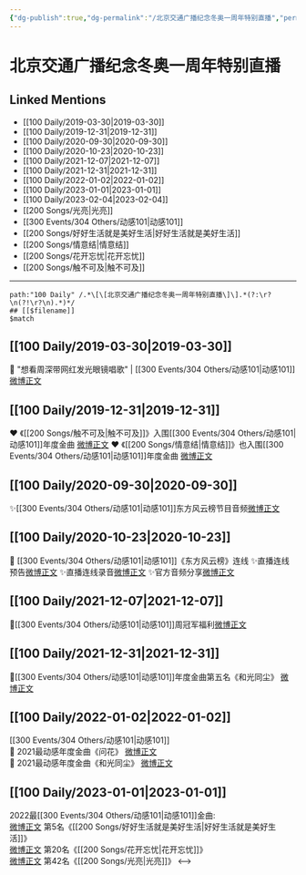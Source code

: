 ```yaml
---
{"dg-publish":true,"dg-permalink":"/北京交通广播纪念冬奥一周年特别直播","permalink":"/北京交通广播纪念冬奥一周年特别直播/","created":"2023-02-05T17:42:07.000+08:00","updated":"2023-04-10T17:00:53.000+08:00"}
---
```


# 北京交通广播纪念冬奥一周年特别直播

## Linked Mentions
- [[100 Daily/2019-03-30\|2019-03-30]]
- [[100 Daily/2019-12-31\|2019-12-31]]
- [[100 Daily/2020-09-30\|2020-09-30]]
- [[100 Daily/2020-10-23\|2020-10-23]]
- [[100 Daily/2021-12-07\|2021-12-07]]
- [[100 Daily/2021-12-31\|2021-12-31]]
- [[100 Daily/2022-01-02\|2022-01-02]]
- [[100 Daily/2023-01-01\|2023-01-01]]
- [[100 Daily/2023-02-04\|2023-02-04]]
- [[200 Songs/光亮\|光亮]]
- [[300 Events/304 Others/动感101\|动感101]]
- [[200 Songs/好好生活就是美好生活\|好好生活就是美好生活]]
- [[200 Songs/情意结\|情意结]]
- [[200 Songs/花开忘忧\|花开忘忧]]
- [[200 Songs/触不可及\|触不可及]]


---

```expander
path:"100 Daily" /.*\[\[北京交通广播纪念冬奥一周年特别直播\]\].*(?:\r?\n(?!\r?\n).*)*/
## [[$filename]]
$match
```
## [[100 Daily/2019-03-30\|2019-03-30]]
🔔 "想看周深带网红发光眼镜唱歌" | [[300 Events/304 Others/动感101\|动感101]]  
[微博正文](https://m.weibo.cn/6466290670/4355533123060397)
## [[100 Daily/2019-12-31\|2019-12-31]]
❤️ 《[[200 Songs/触不可及\|触不可及]]》入围[[300 Events/304 Others/动感101\|动感101]]年度金曲
[微博正文](https://m.weibo.cn/6466290670/4455525414093219)
❤️ 《[[200 Songs/情意结\|情意结]]》也入围[[300 Events/304 Others/动感101\|动感101]]年度金曲
[微博正文](https://m.weibo.cn/6466290670/4455669060693628)
## [[100 Daily/2020-09-30\|2020-09-30]]
✨[[300 Events/304 Others/动感101\|动感101]]东方风云榜节目音频[微博正文](https://m.weibo.cn/6466290670/4554838442249237)
## [[100 Daily/2020-10-23\|2020-10-23]]
💫 [[300 Events/304 Others/动感101\|动感101]]《东方风云榜》连线
✨直播连线预告[微博正文](https://m.weibo.cn/6466290670/4563226034972542)
✨直播连线录音[微博正文](https://m.weibo.cn/6466290670/4563308948755006)
✨官方音频分享[微博正文](https://m.weibo.cn/6466290670/4563334906513343)

## [[100 Daily/2021-12-07\|2021-12-07]]
🌸[[300 Events/304 Others/动感101\|动感101]]周冠军福利[微博正文](https://m.weibo.cn/6466290670/4711885847661437)
## [[100 Daily/2021-12-31\|2021-12-31]]
💫[[300 Events/304 Others/动感101\|动感101]]年度金曲第五名《和光同尘》 [微博正文](https://m.weibo.cn/6466290670/4720618836595459)
## [[100 Daily/2022-01-02\|2022-01-02]]
[[300 Events/304 Others/动感101\|动感101]]  
💫 2021最动感年度金曲《问花》 [微博正文](https://m.weibo.cn/6466290670/4721270510585070)  
💫 2021最动感年度金曲《和光同尘》 [微博正文](https://m.weibo.cn/6466290670/4721269137739175)
## [[100 Daily/2023-01-01\|2023-01-01]]
2022最[[300 Events/304 Others/动感101\|动感101]]金曲:  
[微博正文](https://m.weibo.cn/1738376280/4852886640791592) 第5名《[[200 Songs/好好生活就是美好生活\|好好生活就是美好生活]]》  
[微博正文](https://m.weibo.cn/1738376280/4852848891801896) 第20名《[[200 Songs/花开忘忧\|花开忘忧]]》  
[微博正文](https://m.weibo.cn/1738376280/4852797303167416) 第42名《[[200 Songs/光亮\|光亮]]》
<-->